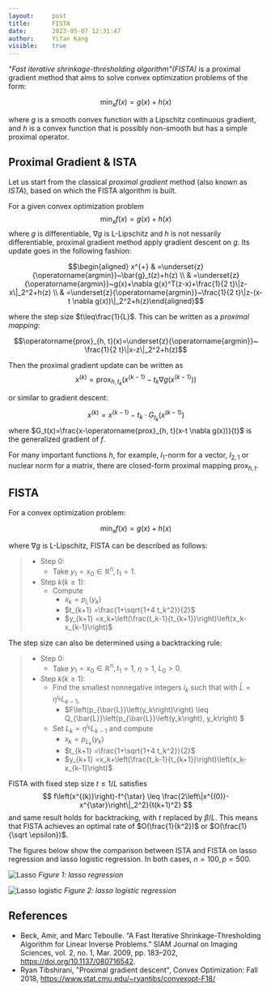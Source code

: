 ```yaml
---
layout:     post
title:      FISTA
date:       2023-05-07 12:31:47
author:     Yifan Kang
visible:    true
---
```


*"Fast iterative shrinkage-thresholding algorithm"(FISTA)* is a proximal gradient method that aims to solve convex optimization problems of the form:

$$\min_x f(x) = g(x) + h(x)$$

where $g$ is a smooth convex function with a Lipschitz continuous gradient, and $h$ is a convex function that is possibly non-smooth but has a simple proximal operator.

## Proximal Gradient & ISTA

Let us start from the classical *proximal gradient* method (also known as *ISTA*), based on which the FISTA algorithm is built.

For a given convex optimization problem
$$\min_x f(x) = g(x) + h(x)$$
where $g$ is differentiable, $\nabla g$ is L-Lipschitz and $h$ is not nessarily differentiable, proximal gradient method apply gradient descent on $g$. Its update goes in the following fashion:

$$\begin{aligned} x^{+} & =\underset{z}{\operatorname{argmin}}~\bar{g}_t(z)+h(z) \\ & =\underset{z}{\operatorname{argmin}}~g(x)+\nabla g(x)^T(z-x)+\frac{1}{2 t}\|z-x\|_2^2+h(z) \\ & =\underset{z}{\operatorname{argmin}}~\frac{1}{2 t}\|z-(x-t \nabla g(x))\|_2^2+h(z)\end{aligned}$$

where the step size $t\leq\frac{1}{L}$. This can be written as a *proximal mapping*:

$$\operatorname{prox}_{h, t}(x)=\underset{z}{\operatorname{argmin}}~ \frac{1}{2 t}\|x-z\|_2^2+h(z)$$

Then the proximal gradient update can be written as
$$
x^{(k)}=\operatorname{prox}_{h, t_k}\left(x^{(k-1)}-t_k \nabla g\left(x^{(k-1)}\right)\right)
$$

or similar to gradient descent:

$$
x^{(k)}=x^{(k-1)}-t_k \cdot G_{t_k}\left(x^{(k-1)}\right)
$$
where $G_t(x)=\frac{x-\operatorname{prox}_{h, t}(x-t \nabla g(x))}{t}$ is the generalized gradient of $f$.

For many important functions $h$, for example, $l_1$-norm for a vector, $l_{2,1}$ or nuclear norm for a matrix, there are closed-form proximal mapping $\operatorname{prox}_{h, t}$.

## FISTA

For a convex optimization problem:

$$\min_x f(x) = g(x) + h(x)$$

where $\nabla g$ is L-Lipschitz, FISTA can be described as follows:

> - Step 0: 
>   - Take $y_1=x_0 \in \mathbb{R}^n, t_1=1$.
> - Step $k(k \geq 1)$:
>   - Compute
>       - $x_k=p_L\left(y_k\right)$
>       - $t_{k+1}  =\frac{1+\sqrt{1+4 t_k^2}}{2}$
>       - $y_{k+1}  =x_k+\left(\frac{t_k-1}{t_{k+1}}\right)\left(x_k-x_{k-1}\right)$

The step size can also be determined using a backtracking rule:

> - Step 0: 
>   - Take $y_1=x_0 \in \mathbb{R}^n, t_1=1$, $\eta >1$, $L_0>0$.
> - Step $k(k \geq 1)$:
>   - Find the smallest nonnegative integers $i_k$ such that with $\bar{L}=\eta^{i_k} L_{k-1}$,
>        - $F\left(p_{\bar{L}}\left(y_k\right)\right) \leq Q_{\bar{L}}\left(p_{\bar{L}}\left(y_k\right), y_k\right) $
>   - Set $L_k=\eta^{i_k} L_{k-1}$ and compute
>        - $x_k  =p_{L_k}\left(y_k\right)$
>        - $t_{k+1}  =\frac{1+\sqrt{1+4 t_k^2}}{2}$
>        - $y_{k+1}  =x_k+\left(\frac{t_k-1}{t_{k+1}}\right)\left(x_k-x_{k-1}\right)$

FISTA with fixed step size $t \leq 1 / L$ satisfies
$$
f\left(x^{(k)}\right)-f^{\star} \leq \frac{2\left\|x^{(0)}-x^{\star}\right\|_2^2}{t(k+1)^2}
$$
and same result holds for backtracking, with $t$ replaced by $\beta / L$. This means that FISTA achieves an optimal rate of $O(\frac{1}{k^2})$ or $O(\frac{1}{\sqrt \epsilon})$.

The figures below show the comparison between ISTA and FISTA on lasso regression and lasso logistic regression. In both cases, $n=100, p=500$.

![Lasso](https://clair-clemson.github.io/blog/assets/fista/prox-grad1.svg)
*Figure 1: lasso regression*

![Lasso logistic](https://clair-clemson.github.io/blog/assets/fista/prox-grad2.svg)
*Figure 2: lasso logistic regression*

## References
 - Beck, Amir, and Marc Teboulle. “A Fast Iterative Shrinkage-Thresholding Algorithm for Linear Inverse Problems.” SIAM Journal on Imaging Sciences, vol. 2, no. 1, Mar. 2009, pp. 183–202, https://doi.org/10.1137/080716542.
 - Ryan Tibshirani, "Proximal gradient descent", Convex Optimization: Fall 2018, https://www.stat.cmu.edu/~ryantibs/convexopt-F18/

